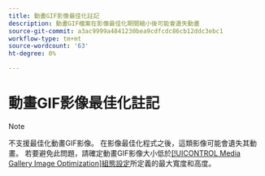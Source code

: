 ```yaml
---
title: 動畫GIF影像最佳化註記
description: 動畫GIF檔案在影像最佳化期間縮小後可能會遺失動畫
source-git-commit: a3ac9999a4841230bea9cdfcdc86cb12ddc3ebc1
workflow-type: tm+mt
source-wordcount: '63'
ht-degree: 0%

---
```


# 動畫GIF影像最佳化註記

>[!NOTE]
>
>不支援最佳化動畫GIF影像。 在影像最佳化程式之後，這類影像可能會遺失其動畫。 若要避免此問題，請確定動畫GIF影像大小低於[[!UICONTROL Media Gallery Image Optimization]組態設定](../content-design/media-gallery-image-optimization.md)所定義的最大寬度和高度。
